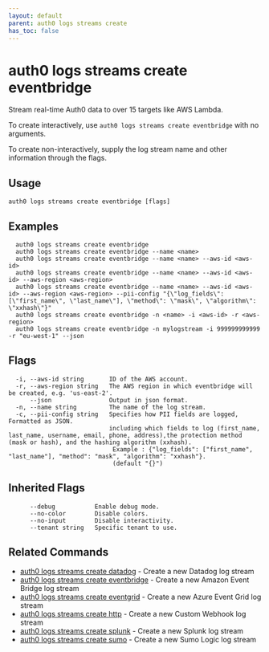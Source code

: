 ```yaml
---
layout: default
parent: auth0 logs streams create
has_toc: false
---
```

# auth0 logs streams create eventbridge

Stream real-time Auth0 data to over 15 targets like AWS Lambda.

To create interactively, use `auth0 logs streams create eventbridge` with no arguments.

To create non-interactively, supply the log stream name and other information through the flags.

## Usage
```
auth0 logs streams create eventbridge [flags]
```

## Examples

```
  auth0 logs streams create eventbridge
  auth0 logs streams create eventbridge --name <name>
  auth0 logs streams create eventbridge --name <name> --aws-id <aws-id>
  auth0 logs streams create eventbridge --name <name> --aws-id <aws-id> --aws-region <aws-region>
  auth0 logs streams create eventbridge --name <name> --aws-id <aws-id> --aws-region <aws-region> --pii-config "{\"log_fields\": [\"first_name\", \"last_name\"], \"method\": \"mask\", \"algorithm\": \"xxhash\"}"
  auth0 logs streams create eventbridge -n <name> -i <aws-id> -r <aws-region>
  auth0 logs streams create eventbridge -n mylogstream -i 999999999999 -r "eu-west-1" --json
```


## Flags

```
  -i, --aws-id string       ID of the AWS account.
  -r, --aws-region string   The AWS region in which eventbridge will be created, e.g. 'us-east-2'.
      --json                Output in json format.
  -n, --name string         The name of the log stream.
  -c, --pii-config string   Specifies how PII fields are logged, Formatted as JSON. 
                            including which fields to log (first_name, last_name, username, email, phone, address),the protection method (mask or hash), and the hashing algorithm (xxhash). 
                             Example : {"log_fields": ["first_name", "last_name"], "method": "mask", "algorithm": "xxhash"}. 
                             (default "{}")
```


## Inherited Flags

```
      --debug           Enable debug mode.
      --no-color        Disable colors.
      --no-input        Disable interactivity.
      --tenant string   Specific tenant to use.
```


## Related Commands

- [auth0 logs streams create datadog](auth0_logs_streams_create_datadog.md) - Create a new Datadog log stream
- [auth0 logs streams create eventbridge](auth0_logs_streams_create_eventbridge.md) - Create a new Amazon Event Bridge log stream
- [auth0 logs streams create eventgrid](auth0_logs_streams_create_eventgrid.md) - Create a new Azure Event Grid log stream
- [auth0 logs streams create http](auth0_logs_streams_create_http.md) - Create a new Custom Webhook log stream
- [auth0 logs streams create splunk](auth0_logs_streams_create_splunk.md) - Create a new Splunk log stream
- [auth0 logs streams create sumo](auth0_logs_streams_create_sumo.md) - Create a new Sumo Logic log stream


